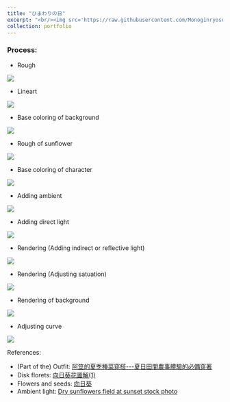 ```yaml
---
title: "ひまわりの日"
excerpt: "<br/><img src='https://raw.githubusercontent.com/Monoginryoso/Monoginryoso.github.io/master/images/himawari_no_hi.jpg'>"
collection: portfolio
---
```


### Process: 

* Rough
<img src='https://raw.githubusercontent.com/Monoginryoso/Monoginryoso.github.io/master/images/himawari_no_hi_rough.jpg'>

* Lineart
<img src='https://raw.githubusercontent.com/Monoginryoso/Monoginryoso.github.io/master/images/himawari_no_hi_lineart.jpg'>

* Base coloring of background
<img src='https://raw.githubusercontent.com/Monoginryoso/Monoginryoso.github.io/master/images/himawari_no_hi_basecolor_bg.jpg'>

* Rough of sunflower
<img src='https://raw.githubusercontent.com/Monoginryoso/Monoginryoso.github.io/master/images/himawari_no_hi_bg_rough.jpg'>

* Base coloring of character
<img src='https://raw.githubusercontent.com/Monoginryoso/Monoginryoso.github.io/master/images/himawari_no_hi_basecolor_character.jpg'>

* Adding ambient
<img src='https://raw.githubusercontent.com/Monoginryoso/Monoginryoso.github.io/master/images/himawari_no_hi_ambient.jpg'>

* Adding direct light
<img src='https://raw.githubusercontent.com/Monoginryoso/Monoginryoso.github.io/master/images/himawari_no_hi_direct_light.jpg'>

* Rendering (Adding indirect or reflective light)
<img src='https://raw.githubusercontent.com/Monoginryoso/Monoginryoso.github.io/master/images/himawari_no_hi_indirect_or_reflective_light.jpg'>

* Rendering (Adjusting satuation)
<img src='https://raw.githubusercontent.com/Monoginryoso/Monoginryoso.github.io/master/images/himawari_no_hi_satuation.jpg'>

* Rendering of background
<img src='https://raw.githubusercontent.com/Monoginryoso/Monoginryoso.github.io/master/images/himawari_no_hi_bg_rendering.jpg'>

* Adjusting curve
<img src='https://raw.githubusercontent.com/Monoginryoso/Monoginryoso.github.io/master/images/himawari_no_hi.jpg'>

References:
- (Part of the) Outfit: [阿笠的夏季種菜穿搭---夏日田間農事體驗的必備穿著](https://peacebee.pixnet.net/blog/post/10616628-%E9%98%BF%E7%AC%A0%E7%9A%84%E5%A4%8F%E5%AD%A3%E7%A8%AE%E8%8F%9C%E7%A9%BF%E6%90%AD---%E5%A4%8F%E6%97%A5%E7%94%B0%E9%96%93%E8%BE%B2%E4%BA%8B%E9%AB%94%E9%A9%97%E7%9A%84%E5%BF%85)
- Disk florets: [向日葵花圖解(1)](https://blackwalnut.npust.edu.tw/archives/393)
- Flowers and seeds: [向日葵](https://pkblog0438.blogspot.com/2017/09/blog-post_11.html)
- Ambient light: [Dry sunflowers field at sunset stock photo](https://www.istockphoto.com/photo/dry-sunflowers-field-at-sunset-gm1267019708-371609818)